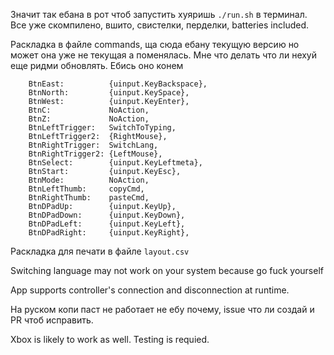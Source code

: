 Значит так ебана в рот чтоб запустить хуяришь `./run.sh` в терминал. Все уже скомпилено, вшито, свистелки, перделки, batteries included.

Раскладка в файле commands, ща сюда ебану текущую версию но может она уже не текущая а поменялась. Мне что делать что ли нехуй еще ридми обновлять. Ебись оно конем

```BtnSouth:         undoCmd,
	BtnEast:          {uinput.KeyBackspace},
	BtnNorth:         {uinput.KeySpace},
	BtnWest:          {uinput.KeyEnter},
	BtnC:             NoAction,
	BtnZ:             NoAction,
	BtnLeftTrigger:   SwitchToTyping,
	BtnLeftTrigger2:  {RightMouse},
	BtnRightTrigger:  SwitchLang,
	BtnRightTrigger2: {LeftMouse},
	BtnSelect:        {uinput.KeyLeftmeta},
	BtnStart:         {uinput.KeyEsc},
	BtnMode:          NoAction,
	BtnLeftThumb:     copyCmd,
	BtnRightThumb:    pasteCmd,
	BtnDPadUp:        {uinput.KeyUp},
	BtnDPadDown:      {uinput.KeyDown},
	BtnDPadLeft:      {uinput.KeyLeft},
	BtnDPadRight:     {uinput.KeyRight},
```

Раскладка для печати в файле `layout.csv`

Switching language may not work on your system because go fuck yourself

App supports controller's connection and disconnection at runtime.

На руском копи паст не работает не ебу почему, issue что ли создай и PR чтоб исправить.

Xbox is likely to work as well. Testing is requied.
